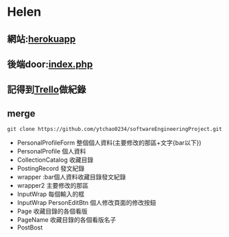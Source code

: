 # Helen

## 網站:[herokuapp](https://helen-ntou.herokuapp.com/)
## 後端door:[index.php](https://github.com/ytchao0234/softwareEngineeringProject/blob/backEnd/index.php)
## 記得到[Trello](https://trello.com/b/2amh64r0/helen)做紀錄

## merge
```
git clone https://github.com/ytchao0234/softwareEngineeringProject.git
```
+ PersonalProfileForm 整個個人資料(主要修改的那區+文字{bar以下})
+ PersonalProfile 個人資料
+ CollectionCatalog 收藏目錄
+ PostingRecord 發文紀錄
+ wrapper :bar個人資料收藏目錄發文紀錄
+ wrapper2  主要修改的那區
+ InputWrap 每個輸入的框
+ InputWrap PersonEditBtn 個人修改頁面的修改按鈕
+ Page 收藏目錄的各個看版
+ PageName 收藏目錄的各個看版名子
+ PostBost 
